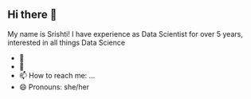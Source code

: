 ## Hi there 👋

My name is Srishti! I have experience as Data Scientist for over 5 years, interested in all things Data Science
- 🔭  
- 🌱 
- 📫 How to reach me: ...
- 😄 Pronouns: she/her


<!--
**srishtijaju19/srishtijaju19** is a ✨ _special_ ✨ repository because its `README.md` (this file) appears on your GitHub profile.

Here are some ideas to get you started:

- 🔭 I’m currently working on ...
- 🌱 I’m currently learning ...
- 👯 I’m looking to collaborate on ...
- 🤔 I’m looking for help with ...
- 💬 Ask me about ...
- 📫 How to reach me: ...
- 😄 Pronouns: ...
- ⚡ Fun fact: ...
-->
